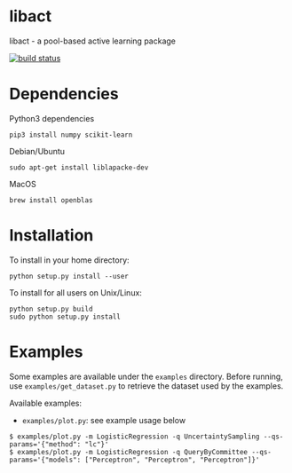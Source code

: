 # libact

libact - a pool-based active learning package

[![build status](https://gitlab.lv6.tw/ci/projects/1/status.png?ref=master)](https://gitlab.lv6.tw/ci/projects/1?ref=master)

# Dependencies

Python3 dependencies
```
pip3 install numpy scikit-learn
```

Debian/Ubuntu
```
sudo apt-get install liblapacke-dev
```

MacOS
```
brew install openblas
```

# Installation

To install in your home directory:

```
python setup.py install --user
```

To install for all users on Unix/Linux:
```
python setup.py build
sudo python setup.py install
```

# Examples

Some examples are available under the `examples` directory. Before running, use
`examples/get_dataset.py` to retrieve the dataset used by the examples.

Available examples:

  - `examples/plot.py`: see example usage below
  
```
$ examples/plot.py -m LogisticRegression -q UncertaintySampling --qs-params='{"method": "lc"}'
$ examples/plot.py -m LogisticRegression -q QueryByCommittee --qs-params='{"models": ["Perceptron", "Perceptron", "Perceptron"]}'
```